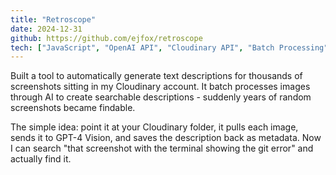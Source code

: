 ```yaml
---
title: "Retroscope"
date: 2024-12-31
github: https://github.com/ejfox/retroscope
tech: ["JavaScript", "OpenAI API", "Cloudinary API", "Batch Processing"]
---
```


Built a tool to automatically generate text descriptions for thousands of screenshots sitting in my Cloudinary account. It batch processes images through AI to create searchable descriptions - suddenly years of random screenshots became findable.

The simple idea: point it at your Cloudinary folder, it pulls each image, sends it to GPT-4 Vision, and saves the description back as metadata. Now I can search "that screenshot with the terminal showing the git error" and actually find it.